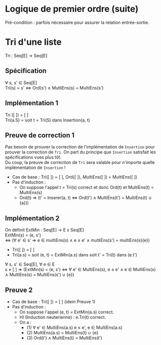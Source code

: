 # Logique de premier ordre (suite)
Pré-condition : parfois nécessaire pour assurer la relation entrée-sortie.

# Tri d'une liste
Tri : Seq\[E\] &rarr; Seq\[E\]
## Spécification
&forall; s, s' &isin; Seq\[E\]  
Tri(s) = s' &hArr; Ord(s') &and; MutliEns(s) = MultiEns(s')

## Implémentation 1
Tri (\[ \]) =  \[ \]  
Tri(a.S) = soit t = Tri(S) dans Insertion(a, t)

## Preuve de correction 1
Pas besoin de prouver la correction de l'implémentation de `Insertion` pour prouver la correction de `Tri`. On part du principe que `Insertion` satisfait les spécifications vues plus tôt.  
Du coup, la preuve de correction de `Tri` sera valable pour n'importe quelle implémentation de `Insertion` !

* Cas de base : Tri(\[ \]) = \[ \], Ord(\[ \]), MultiEns(\[ \]) = MultiEns(\[ \])
* Pas d'induction :
  * On suppose l'appel t = Tri(s) correct et donc Ord(t) et MultiEns(t) = MultiEns(s)
  * Ord(t) &rArr; (t' = Inserer(a, t) &hArr; Ord(t') &and; MultiEns(t') = MultiEns(t) &cup; {a}))

## Implémentation 2
On définit ExtMin : Seq\[E\] -> E x Seq\[E\]  
ExtMin(s) = (e, s')  
&hArr; (&forall; e' &isin; s' &rArr; e &isin; multiEns(s) &and; e &le; e' &and; mutliEns(s') = multiEns(s)\{e})

* Tri(\[ \]) = \[ \]  
* Tri(a.s) = soit (e, t) = ExtMin(a.s) dans soit t' = Tri(t) dans (e.t')

&forall; s, s' &isin; Seq\[E\], &forall; e &isin; E  
s &ne; \[ \] &rArr; (ExtMin(s) = (e, s') &hArr; &forall; e' &isin; MultiEns(s), e &le; e' &and; e &isin; MultiEns(s) &and; MultiEns(s) = MultiEns(s') &cup; {e})

## Preuve 2
* Cas de base : Tri(\[ \]) = \[ \] (idem Preuve 1)
* Pas d'induction : 
  * On suppose l'appel (e, t) = ExtMin(a.s) correct.
  * HI (Induction neuterienne) : e.Tri(t) correct.
  * On a :
     * (1) &forall; e' &isin; MultiEns(a.s) e &le; e', e &isin; MultiEns(a.s) 
     * (2) MultiEns(a.s) = MultiEns(t) &cup; {e}
     * (3) Ord(t') &and; MultiEns(t) = MultiEns(t')
